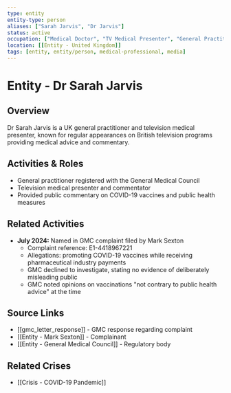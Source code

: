 ```yaml
---
type: entity
entity-type: person
aliases: ["Sarah Jarvis", "Dr Jarvis"]
status: active
occupation: ["Medical Doctor", "TV Medical Presenter", "General Practitioner"]
location: [[Entity - United Kingdom]]
tags: [entity, entity/person, medical-professional, media]
---
```


# Entity - Dr Sarah Jarvis

## Overview
Dr Sarah Jarvis is a UK general practitioner and television medical presenter, known for regular appearances on British television programs providing medical advice and commentary.

## Activities & Roles
- General practitioner registered with the General Medical Council
- Television medical presenter and commentator
- Provided public commentary on COVID-19 vaccines and public health measures

## Related Activities
- **July 2024:** Named in GMC complaint filed by Mark Sexton
  - Complaint reference: E1-4418967221
  - Allegations: promoting COVID-19 vaccines while receiving pharmaceutical industry payments
  - GMC declined to investigate, stating no evidence of deliberately misleading public
  - GMC noted opinions on vaccinations "not contrary to public health advice" at the time

## Source Links
- [[gmc_letter_response]] - GMC response regarding complaint
- [[Entity - Mark Sexton]] - Complainant
- [[Entity - General Medical Council]] - Regulatory body

## Related Crises
- [[Crisis - COVID-19 Pandemic]]
